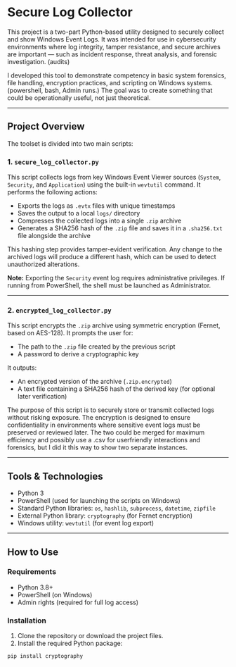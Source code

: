 # Secure Log Collector

This project is a two-part Python-based utility designed to securely collect and show Windows Event Logs. It was intended for use in cybersecurity environments where log integrity, tamper resistance, and secure archives are important — such as incident response, threat analysis, and forensic investigation. (audits)

I developed this tool to demonstrate competency in basic system forensics, file handling, encryption practices, and scripting on Windows systems. (powershell, bash, Admin runs.) The goal was to create something that could be operationally useful, not just theoretical.

---
## Project Overview

The toolset is divided into two main scripts:

### 1. `secure_log_collector.py`

This script collects logs from key Windows Event Viewer sources (`System`, `Security`, and `Application`) using the built-in `wevtutil` command. It performs the following actions:

- Exports the logs as `.evtx` files with unique timestamps
- Saves the output to a local `logs/` directory
- Compresses the collected logs into a single `.zip` archive
- Generates a SHA256 hash of the `.zip` file and saves it in a `.sha256.txt` file alongside the archive

This hashing step provides tamper-evident verification. Any change to the archived logs will produce a different hash, which can be used to detect unauthorized alterations.

**Note:** Exporting the `Security` event log requires administrative privileges. If running from PowerShell, the shell must be launched as Administrator.

---

### 2. `encrypted_log_collector.py`

This script encrypts the `.zip` archive using symmetric encryption (Fernet, based on AES-128). It prompts the user for:

- The path to the `.zip` file created by the previous script
- A password to derive a cryptographic key

It outputs:
- An encrypted version of the archive (`.zip.encrypted`)
- A text file containing a SHA256 hash of the derived key (for optional later verification)

The purpose of this script is to securely store or transmit collected logs without risking exposure. The encryption is designed to ensure confidentiality in environments where sensitive event logs must be preserved or reviewed later. The two could be merged for maximum efficiency and possibly use a .csv for userfriendly interactions and forensics, but I did it this way to show two separate instances.

---

## Tools & Technologies

- Python 3
- PowerShell (used for launching the scripts on Windows)
- Standard Python libraries: `os`, `hashlib`, `subprocess`, `datetime`, `zipfile`
- External Python library: `cryptography` (for Fernet encryption)
- Windows utility: `wevtutil` (for event log export)

---

## How to Use

### Requirements

- Python 3.8+
- PowerShell (on Windows)
- Admin rights (required for full log access)

### Installation

1. Clone the repository or download the project files.
2. Install the required Python package:

```bash
pip install cryptography

